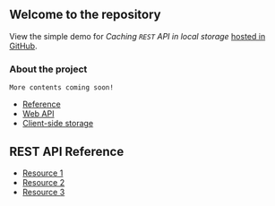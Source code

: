 ## Welcome to the repository

View the simple demo for *Caching `REST` API in local storage* [hosted in GitHub](https://sahelibasu23.github.io/demo-trying-cache-js/).

### About the project

```
More contents coming soon!
```
- [Reference](https://github.com/sahelibasu23/demo-trying-cache-js/blob/main/notes/YTA.md)
- [Web API](https://developer.mozilla.org/en-US/docs/Learn/JavaScript/Client-side_web_APIs/Introduction)
- [Client-side storage](https://developer.mozilla.org/en-US/docs/Learn/JavaScript/Client-side_web_APIs/Client-side_storage)

## REST API Reference

- [Resource 1](https://www.redhat.com/en/topics/api/what-is-a-rest-api)
- [Resource 2](https://restfulapi.net/)
- [Resource 3](https://www.mulesoft.com/resources/api/what-is-rest-api-design)

